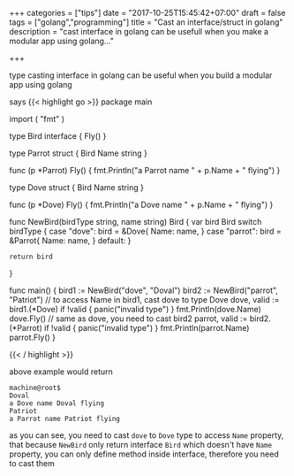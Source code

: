 +++
categories = ["tips"]
date = "2017-10-25T15:45:42+07:00"
draft = false
tags = ["golang","programming"]
title = "Cast an interface/struct in golang"
description = "cast interface in golang can be usefull when you make a modular app using golang..."

+++

type casting interface in golang can be useful when you build a modular app using golang

says
{{< highlight go >}}
package main

import (
	"fmt"
)

type Bird interface {
	Fly()
}

type Parrot struct {
	Bird
	Name string
}

func (p *Parrot) Fly() {
	fmt.Println("a Parrot name " + p.Name + " flying")
}

type Dove struct {
	Bird
	Name string
}

func (p *Dove) Fly() {
	fmt.Println("a Dove name " + p.Name + " flying")
}

func NewBird(birdType string, name string) Bird {
	var bird Bird
	switch birdType {
	case "dove":
		bird = &Dove{
			Name: name,
		}
	case "parrot":
		bird = &Parrot{
			Name: name,
		}
	default:
	}

	return bird
}

func main() {
	bird1 := NewBird("dove", "Doval")
	bird2 := NewBird("parrot", "Patriot")
	// to access Name in bird1, cast dove to type Dove
	dove, valid := bird1.(*Dove)
	if !valid {
		panic("invalid type")
	}
	fmt.Println(dove.Name)
	dove.Fly()
	// same as dove, you need to cast bird2
	parrot, valid := bird2.(*Parrot)
	if !valid {
		panic("invalid type")
	}
	fmt.Println(parrot.Name)
	parrot.Fly()
}

{{< / highlight >}}

above example would return 

```shell
machine@root$
Doval
a Dove name Doval flying
Patriot
a Parrot name Patriot flying

```

as you can see, you need to cast `dove` to `Dove` type to access `Name` property, that because `NewBird` only return interface `Bird` which doesn't have `Name` property, you can only define method inside interface, therefore you need to cast them